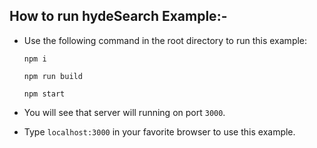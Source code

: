 ## How to run hydeSearch Example:-

-   Use the following command in the root directory to run this example:

    `npm i`

    `npm run build`

    `npm start`

-   You will see that server will running on port `3000`.

-   Type `localhost:3000` in your favorite browser to use this example.
